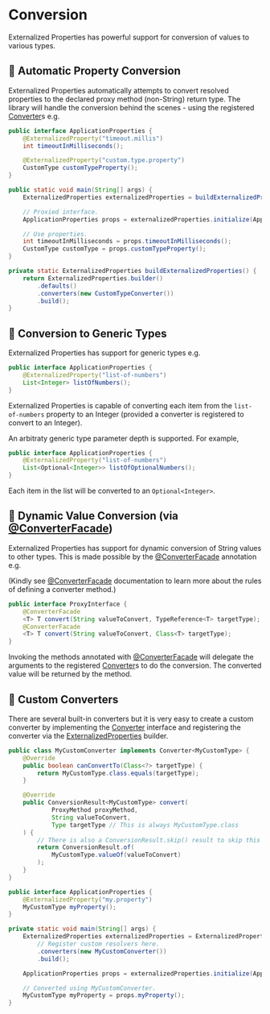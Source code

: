 # Conversion

Externalized Properties has powerful support for conversion of values to various types.

## 🌟 Automatic Property Conversion

Externalized Properties automatically attempts to convert resolved properties to the declared proxy method (non-String) return type. The library will handle the conversion behind the scenes - using the registered [Converter](../core/src/main/java/io/github/joeljeremy7/externalizedproperties/core/Converter.java)s e.g.

```java
public interface ApplicationProperties {
    @ExternalizedProperty("timeout.millis")
    int timeoutInMilliseconds();

    @ExternalizedProperty("custom.type.property")
    CustomType customTypeProperty();
}

public static void main(String[] args) {
    ExternalizedProperties externalizedProperties = buildExternalizedProperties();

    // Proxied interface.
    ApplicationProperties props = externalizedProperties.initialize(ApplicationProperties.class);

    // Use properties.
    int timeoutInMilliseconds = props.timeoutInMilliseconds();
    CustomType customType = props.customTypeProperty();
}

private static ExternalizedProperties buildExternalizedProperties() {
    return ExternalizedProperties.builder()
        .defaults()
        .converters(new CustomTypeConverter())
        .build();
}
```

## 🌟 Conversion to Generic Types

Externalized Properties has support for generic types e.g.

```java
public interface ApplicationProperties {
    @ExternalizedProperty("list-of-numbers")
    List<Integer> listOfNumbers();
}
```

Externalized Properties is capable of converting each item from the `list-of-numbers` property to an Integer (provided a converter is registered to convert to an Integer).

An arbitraty generic type parameter depth is supported. For example,

```java
public interface ApplicationProperties {
    @ExternalizedProperty("list-of-numbers")
    List<Optional<Integer>> listOfOptionalNumbers();
}
```

Each item in the list will be converted to an `Optional<Integer>`.

## 🌟 Dynamic Value Conversion (via [@ConverterFacade](../core/src/main/java/io/github/joeljeremy7/externalizedproperties/core/ConverterFacade.java))

Externalized Properties has support for dynamic conversion of String values to other types. This is made possible by the [@ConverterFacade](../core/src/main/java/io/github/joeljeremy7/externalizedproperties/core/ConverterFacade.java) annotation e.g.

(Kindly see [@ConverterFacade](../core/src/main/java/io/github/joeljeremy7/externalizedproperties/core/ConverterFacade.java) documentation to learn more about the rules of defining a converter method.)

```java
public interface ProxyInterface {
    @ConverterFacade
    <T> T convert(String valueToConvert, TypeReference<T> targetType);
    @ConverterFacade
    <T> T convert(String valueToConvert, Class<T> targetType);
}
```

Invoking the methods annotated with [@ConverterFacade](../core/src/main/java/io/github/joeljeremy7/externalizedproperties/core/ConverterFacade.java) will delegate the arguments to the registered [Converter](../core/src/main/java/io/github/joeljeremy7/externalizedproperties/core/Converter.java)s to do the conversion. The converted value will be returned by the method.

## 🚀 Custom Converters

There are several built-in converters but it is very easy to create a custom converter by implementing the [Converter](../core/src/main/java/io/github/joeljeremy7/externalizedproperties/core/Converter.java) interface and registering the converter via the [ExternalizedProperties](../core/src/main/java/io/github/joeljeremy7/externalizedproperties/core/ExternalizedProperties.java) builder.

```java
public class MyCustomConverter implements Converter<MyCustomType> {
    @Override
    public boolean canConvertTo(Class<?> targetType) {
        return MyCustomType.class.equals(targetType);
    }

    @Override
    public ConversionResult<MyCustomType> convert(
            ProxyMethod proxyMethod, 
            String valueToConvert,
            Type targetType // This is always MyCustomType.class
    ) {
        // There is also a ConversionResult.skip() result to skip this converter and move to the next available one.
        return ConversionResult.of(
            MyCustomType.valueOf(valueToConvert)
        );
    }
}
```

```java
public interface ApplicationProperties {
    @ExternalizedProperty("my.property")
    MyCustomType myProperty();
}
```

```java
private static void main(String[] args) {
    ExternalizedProperties externalizedProperties = ExternalizedProperties.builder()
        // Register custom resolvers here.
        .converters(new MyCustomConverter())
        .build();

    ApplicationProperties props = externalizedProperties.initialize(ApplicationProperties.class);

    // Converted using MyCustomConverter.
    MyCustomType myProperty = props.myProperty();
}
```
